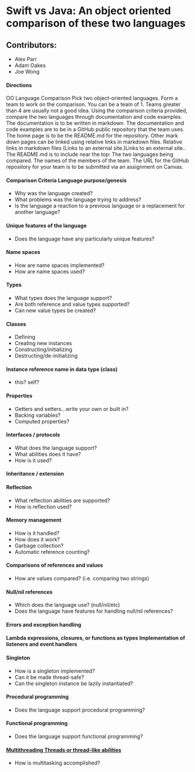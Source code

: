 # Swift vs Java: An object oriented comparison of these two languages
## Contributors:
* Alex Parr
* Adam Oakes
* Joe Wong
#### Directions
OO Language Comparison Pick two object-oriented languages. Form a team to work on the comparison. You can be a team of 1. Teams greater than 4 are usually not a good idea. Using the comparison criteria provided, compare the two languages through documentation and code examples. The documentation is to be written in markdown. The documentation and code examples are to be in a GitHub public repository that the team uses. The home page is to be the README.md for the repository. Other mark down pages can be linked using relative links in markdown files. Relative links in markdown files (Links to an external site.)Links to an external site.. The README.md is to include near the top: The two languages being compared. The names of the members of the team. The URL for the GitHub repository for your team is to be submitted via an assignment on Canvas. 
#### Comparison Criteria Language purpose/genesis 
* Why was the language created? 
* What problems was the language trying to address? 
* Is the language a reaction to a previous language or a replacement for another language? 
#### Unique features of the language 
* Does the language have any particularly unique features? 
#### Name spaces 
* How are name spaces implemented? 
* How are name spaces used? 
#### Types 
* What types does the language support? 
* Are both reference and value types supported? 
* Can new value types be created? 
#### Classes 
* Defining 
* Creating new instances 
* Constructing/initializing 
* Destructing/de-initializing 
#### Instance reference name in data type (class) 
* this? self? 
#### Properties 
* Getters and setters…write your own or built in? 
* Backing variables? 
* Computed properties? 
#### Interfaces / protocols 
* What does the language support? 
* What abilities does it have? 
* How is it used? 
#### Inheritance / extension 
#### Reflection 
* What reflection abilities are supported? 
* How is reflection used? 
#### Memory management 
* How is it handled? 
* How does it work? 
* Garbage collection? 
* Automatic reference counting? 
#### Comparisons of references and values 
* How are values compared? (i.e. comparing two strings) 
#### Null/nil references 
* Which does the language use? (null/nil/etc) 
* Does the language have features for handling null/nil references? 
#### Errors and exception handling 
#### Lambda expressions, closures, or functions as types Implementation of listeners and event handlers 
#### Singleton 
* How is a singleton implemented? 
* Can it be made thread-safe? 
* Can the singleton instance be lazily instantiated?
#### Procedural programming 
* Does the language support procedural programming? 
#### Functional programming 
* Does the language support functional programming? 
#### [Multithreading Threads or thread-like abilities](Multithreading.md)
* How is multitasking accomplished?
